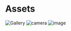 # Assets
![Gallery](https://user-images.githubusercontent.com/78641804/147932198-2a5ba865-35f2-4410-b27b-775753a03cc4.png)
![camera](https://user-images.githubusercontent.com/78641804/147932220-63adf3d5-2014-4b0d-b9ce-cf6425d8db64.png)
![image](https://user-images.githubusercontent.com/78641804/147932798-6c07983c-6b90-461d-97ac-ea29f6cb3a40.png)
